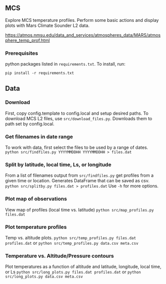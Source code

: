 ## MCS
Explore MCS temperature profiles.
Perform some basic actions and display plots with Mars Climate Sounder L2 data.

https://atmos.nmsu.edu/data_and_services/atmospheres_data/MARS/atmosphere_temp_prof.html

### Prerequisites
python packages listed in `requirements.txt`. To install, run:

`pip install -r requirements.txt`

## Data
### Download
First, copy config.template to config.local and setup desired paths.
To download MCS L2 files, use `src/download_files.py`. Downloads them to path set by config.local.

### Get filenames in date range
To work with data, first select the files to be used by a range of dates.
`python src/findfiles.py YYYYMMDDHH YYYYMMDDHH > files.dat`

### Split by latitude, local time, Ls, or longitude
From a list of filenames output from `src/findfiles.py` get profiles from a given time or location.
Generates DataFrame that can be saved as csv.
`python src/splitby.py files.dat > profiles.dat` Use `-h` for more options.

### Plot map of observations
View map of profiles (local time vs. latitude)
`python src/map_profiles.py files.dat`

### Plot temperature profiles
Temp vs. altitude plots.
`python src/temp_profiles.py files.dat profiles.dat` or
`python src/temp_profiles.py data.csv meta.csv`

### Temperature vs. Altitude/Pressure contours
Plot temperatures as a function of altitude and latitude, longitude, local time, or Ls
`python src/long_plots.py files.dat profiles.dat` or
`python src/long_plots.py data.csv meta.csv`
